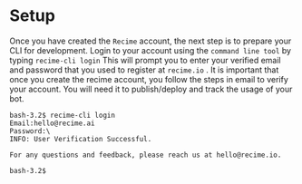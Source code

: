 # Setup

Once you have created the `Recime` account, the next step is to prepare your CLI for development. Login to your account using the `command line tool` by typing `recime-cli login` This will prompt you to enter your verified email and password that you used to register at `recime.io` . It is important that once you create the recime account, you follow the steps in email to verify your account. You will need it to publish/deploy and track the usage of your bot.

```
bash-3.2$ recime-cli login
Email:hello@recime.ai
Password:\
INFO: User Verification Successful.

For any questions and feedback, please reach us at hello@recime.io.

bash-3.2$

```
